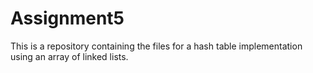 # Assignment5
This is a repository containing the files for a hash table implementation using an array of linked lists.
